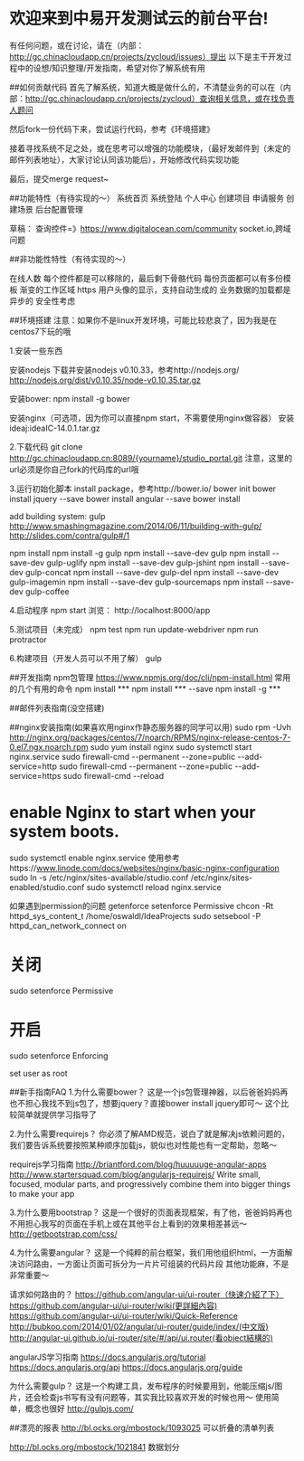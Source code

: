 欢迎来到中易开发测试云的前台平台!
==========

有任何问题，或在讨论，请在（内部：http://gc.chinacloudapp.cn/projects/zycloud/issues）提出
以下是主干开发过程中的设想/知识整理/开发指南，希望对你了解系统有用

##如何贡献代码
首先了解系统，知道大概是做什么的，不清楚业务的可以在（内部：http://gc.chinacloudapp.cn/projects/zycloud）查询相关信息，或在找负责人题问

然后fork一份代码下来，尝试运行代码，参考《环境搭建》

接着寻找系统不足之处，或在思考可以增强的功能模块，（最好发邮件到（未定的邮件列表地址），大家讨论认同该功能后），开始修改代码实现功能

最后，提交merge request~


##功能特性（有待实现的～）
系统首页
系统登陆
个人中心
创建项目
申请服务
创建场景
后台配置管理

草稿：
查询控件=》https://www.digitalocean.com/community
socket.io,跨域问题


##非功能性特性（有待实现的～）

在线人数
每个控件都是可以移除的，最后剩下骨骼代码
每份页面都可以有多份模板
渐变的工作区域
https
用户头像的显示，支持自动生成的
业务数据的加载都是异步的
安全性考虑



##环境搭建
注意：如果你不是linux开发环境，可能比较悲哀了，因为我是在centos7下玩的哦

1.安装一些东西

安装nodejs
下载并安装nodejs v0.10.33，参考http://nodejs.org/
http://nodejs.org/dist/v0.10.35/node-v0.10.35.tar.gz

安装bower:
npm install -g bower

安装nginx（可选项，因为你可以直接npm start，不需要使用nginx做容器）
安装ideaj:ideaIC-14.0.1.tar.gz

2.下载代码
git clone http://gc.chinacloudapp.cn:8089/{yourname}/studio_portal.git
注意，这里的url必须是你自己fork的代码库的url哦


3.运行初始化脚本
 install package，参考http://bower.io/
bower init
bower install jquery --save
bower install angular --save
bower install

add building system: gulp
http://www.smashingmagazine.com/2014/06/11/building-with-gulp/
http://slides.com/contra/gulp#/1

npm install
npm install -g gulp
npm install --save-dev gulp
npm install --save-dev gulp-uglify
npm install --save-dev gulp-jshint
npm install --save-dev gulp-concat
npm install --save-dev gulp-del
npm install --save-dev gulp-imagemin
npm install --save-dev gulp-sourcemaps
npm install --save-dev gulp-coffee

4.启动程序
npm start
浏览： http://localhost:8000/app

5.测试项目（未完成）
npm test
npm run update-webdriver
npm run protractor

6.构建项目（开发人员可以不用了解）
gulp

##开发指南
npm包管理
https://www.npmjs.org/doc/cli/npm-install.html
常用的几个有用的命令
npm install ***
npm install *** --save
npm install -g ***

##邮件列表指南(没空搭建)

##nginx安装指南(如果喜欢用nginx作静态服务器的同学可以用)
sudo rpm -Uvh http://nginx.org/packages/centos/7/noarch/RPMS/nginx-release-centos-7-0.el7.ngx.noarch.rpm
sudo yum install nginx
sudo systemctl start nginx.service
sudo firewall-cmd --permanent --zone=public --add-service=http
sudo firewall-cmd --permanent --zone=public --add-service=https
sudo firewall-cmd --reload

# enable Nginx to start when your system boots.
sudo systemctl enable nginx.service
使用参考https://www.linode.com/docs/websites/nginx/basic-nginx-configuration
sudo ln -s /etc/nginx/sites-available/studio.conf /etc/nginx/sites-enabled/studio.conf
sudo systemctl reload nginx.service


如果遇到permission的问题
getenforce
setenforce Permissive
chcon -Rt httpd_sys_content_t /home/oswaldl/IdeaProjects
sudo setsebool -P httpd_can_network_connect on
# 关闭
sudo setenforce Permissive
# 开启
sudo setenforce Enforcing

set user as root

##新手指南FAQ
1.为什么需要bower？
这是一个js包管理神器，以后爸爸妈妈再也不担心我找不到js包了，想要jquery？直接bower install jquery即可～
这个比较简单就提供学习指导了

2.为什么需要requirejs？
你必须了解AMD规范，说白了就是解决js依赖问题的，我们要告诉系统要按照某种顺序加载js，貌似也对性能也有一定帮助，忽略～

requirejs学习指南
http://briantford.com/blog/huuuuuge-angular-apps
http://www.startersquad.com/blog/angularjs-requirejs/
Write small, focused, modular parts, and progressively combine them into bigger things to make your app


3.为什么要用bootstrap？
这是一个很好的页面表现框架，有了他，爸爸妈妈再也不用担心我写的页面在手机上或在其他平台上看到的效果相差甚远～
http://getbootstrap.com/css/

4.为什么需要angular？
这是一个纯粹的前台框架，我们用他组织html，一方面解决访问路由，一方面让页面可拆分为一片片可组装的代码片段
其他功能麻，不是非常重要～

请求如何路由的？
https://github.com/angular-ui/ui-router（快速介紹了下）
https://github.com/angular-ui/ui-router/wiki(更詳細內容)
https://github.com/angular-ui/ui-router/wiki/Quick-Reference
http://bubkoo.com/2014/01/02/angular/ui-router/guide/index/(中文版)
http://angular-ui.github.io/ui-router/site/#/api/ui.router(看object結構的)

angularJS学习指南
https://docs.angularjs.org/tutorial
https://docs.angularjs.org/api
https://docs.angularjs.org/guide


为什么需要gulp？
这是一个构建工具，发布程序的时候要用到，他能压缩js/图片，还会检查js书写有没有问题等，其实我比较喜欢开发的时候也用～
使用简单，概念也很好
http://gulpjs.com/





##漂亮的报表
http://bl.ocks.org/mbostock/1093025
可以折叠的清单列表

http://bl.ocks.org/mbostock/1021841
数据划分







